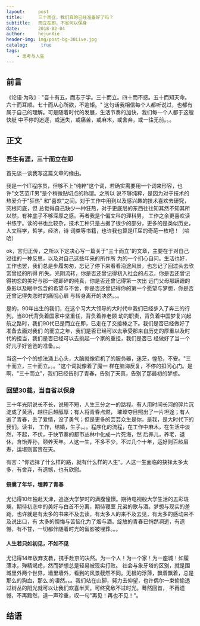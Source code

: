 ```yaml
---
layout:     post
title:      三十而立，我们真的已经准备好了吗？
subtitle:   而立在即，不省何以保身
date:       2018-02-04
author:     hejunXie
header-img: img/post-bg-30Live.jpg
catalog: 	 true
tags:
    - 思考与人生
---
```



## 前言

《论语·为政》："吾十有五，而志于学。三十而立。四十而不惑。五十而知天命。六十而耳顺。七十而从心所欲，不逾矩。"
这句话我相信每个人都听说过，也都有属于自己的理解。可是随着时代的发展，生活节奏的加快，我们每一个人都于这艘快艇
中不停的追逐，或迷失，或痛苦，或麻木，或舍弃，或一往无前。。。

## 正文

### 吾生有涯，三十而立在即

首先谈一谈我写这篇文章的缘由。

我是一个IT程序员，但够不上"纯粹"这个词，若确实需要用一个词来形容，也许"文艺范IT男"是个稍微贴切点的称谓。之所以
说不够纯粹，是因为对于技术的热爱介于"狂热" 和"喜欢"之间。对于工作中用到以及感兴趣的技术喜欢去研究，究根问底，但
总觉得自己缺少一种狂热，对于更底层的东西往往知其然不知其所以然，有种底子不够深厚之感。再者我是个偏文科的理科男，
工作之余更喜欢读书练字。读的书也比较杂，技术工种只是占据了很少的部分，更多的是类似历史，人文科学，哲学，经济，诗
词类等书籍，也许我也算是IT届的奇葩一枚吧！（哈哈）

ok，言归正传，之所以下定决心写一篇关于"三十而立"的文章，主要在于对自己过往的一种反思，以及对自己这些年来的所作所
为的一个扪心自问。生活也好，工作也罢，我们总是步履匆匆，忘记了停下来看看沿途风景，也忘记了回过头去欣赏曾经的所得
所失。光阴流转，你是否还曾记得初入社会的忐忑，你是否还曾记得初恋的美好与那一碰即碎的纯真，你是否还曾记得第一次出
远门父母那蹒跚的身影以及眼中包含的希望与不舍，你是否还曾记得你的第一个愿望与梦想，你是否还曾记得失恋时的痛彻心扉
与转身离开的决然。。。

是的，90年出生的我们，在这个习大大领导的大时代中我们已经步入了奔三的行列。当80代背负着国家中坚重任，背负着养老顾
幼的职责，背负着中国梦复兴起航之路时，我们90代已是而立在即，已走在了交接棒之下。我们是否已经做好了准备去面对我们
的而立之年，我们是否已经可以去承受那来自历史的厚重以及时代的担当，我们是否已经可以去挑起一个家的重担，我们是否已
经做好了当一个好儿子好爸爸的准备。。。

当这一个个的想法涌上心头，大脑就像宕机了的服务器，迷茫，惶恐，不安。"三十而立，三十而立。。。"这个词就像着了魔一
样在脑海反复，不停的扣问心门。是啊，"三十而立"，我们已经告别了青春，告别了天真，告别了那最初的梦想。

### 回望30载，当自省以保身

三十年光阴说长不长，说短不短，人生三分之一的路程。有人用时间长河的碎片沉淀成了黄酒，越往后越醇厚；有人将青春点燃，
璀璨夺目照出了一片坦途；有人逝了青春，丢了爱情，没了勇气；但是更多的芸芸众生是你，是我，是大时代下的我们。读书，
工作，结婚，生子。。。程序化的流程，在工作中麻木，在生活中淡然，不起，不伏，于快节奏的都市丛林中化成一片死海，然
后养儿，养老，退休，含饴弄孙，颐养天年。人这一生，不多不少，不过几个十年，运好则百龄眉寿，运堪则富贵在天。

有言："你选择了什么样的路，就有什么样的人生"。人这一生面临的抉择太多太多，有舍弃，有遗憾，也有欣慰。

#### 祭奠了年华，埋葬了青春

尤记得10年独赴天津，追逐大学梦时的满腹憧憬。期待电视般大学生活的五彩斑斓，期待初恋中的美好与白首不分离，期待寝室
兄弟的歌与酒。梦想与现实的差距，也许就是有太多的书来不及去读，有太多人的来不及去见，有太多的感动来不及说出口，有
太多的懊悔与苦恼化为了烟与酒。绽放的青春已悄然凋逝，有遗憾，有不甘，一切都伴随着时光的留影被埋葬。。。

#### 人生若只如初见，不如不见

尤记得14年放弃支教，携手赴京的决然。为一个人！为一个家！为一座城！如履薄冰，殚精竭虑，然而梦想总是轻易被现实打败。
社会与象牙塔的区别，就是围城里外两个世界，墙里墙外，看到的风景截然不同。无根的浮萍，飘着飘着，总是那么的狗血，那么
的凄然。。。我们站在山脚，努力去仰望，也许偶尔一束偷偷透过树丛的阳光就可以让我们欢喜半天，可终究敌不过时光。蓦然回首，
不再遗憾，不再黯然，道一声珍重，叹一句"再见！再也不见！"。

## 结语


